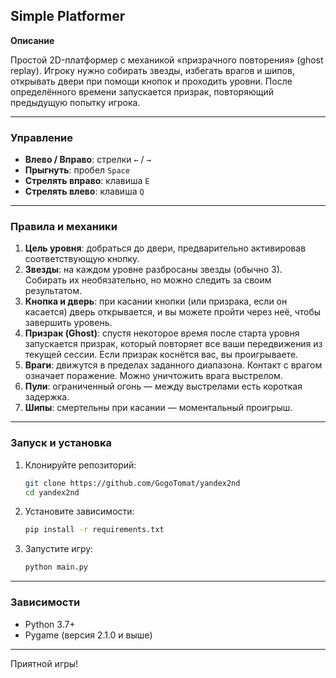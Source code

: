 ## Simple Platformer

**Описание**

Простой 2D-платформер с механикой «призрачного повторения» (ghost replay). Игроку нужно собирать звезды, избегать врагов и шипов, открывать двери при помощи кнопок и проходить уровни. После определённого времени запускается призрак, повторяющий предыдущую попытку игрока.

---

### Управление

- **Влево / Вправо**: стрелки `←` / `→`
- **Прыгнуть**: пробел `Space`
- **Стрелять вправо**: клавиша `E`
- **Стрелять влево**: клавиша `Q`

---

### Правила и механики

1. **Цель уровня**: добраться до двери, предварительно активировав соответствующую кнопку.
2. **Звезды**: на каждом уровне разбросаны звезды (обычно 3). Собирать их необязательно, но можно следить за своим результатом.
3. **Кнопка и дверь**: при касании кнопки (или призрака, если он касается) дверь открывается, и вы можете пройти через неё, чтобы завершить уровень.
4. **Призрак (Ghost)**: спустя некоторое время после старта уровня запускается призрак, который повторяет все ваши передвижения из текущей сессии. Если призрак коснётся вас, вы проигрываете.
5. **Враги**: движутся в пределах заданного диапазона. Контакт с врагом означает поражение. Можно уничтожить врага выстрелом.
6. **Пули**: ограниченный огонь — между выстрелами есть короткая задержка.
7. **Шипы**: смертельны при касании — моментальный проигрыш.

---

### Запуск и установка

1. Клонируйте репозиторий:
   ```bash
   git clone https://github.com/GogoTomat/yandex2nd
   cd yandex2nd
2. Установите зависимости:
   ```bash
   pip install -r requirements.txt
   ```
3. Запустите игру:
   ```bash
   python main.py
   ```

---

### Зависимости

- Python 3.7+
- Pygame (версия 2.1.0 и выше)

---


Приятной игры!

